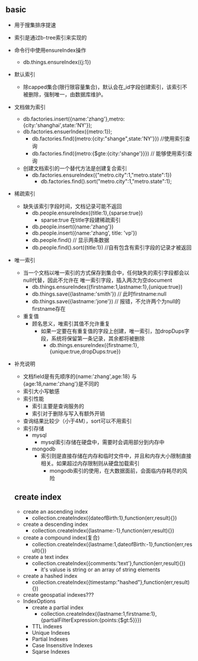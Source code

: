 ## basic ##
+ 用于搜集排序提速
+ 索引是通过b-tree索引来实现的
+ 命令行中使用ensureIndex操作
  + db.things.ensureIndex({j:1})
+ 默认索引
  + 除capped集合(限行限容量集合)，默认会在_id字段创建索引，该索引不被删除，强制唯一，由数据库维护。
+ 文档做为索引
  + db.factories.insert({name:'zhang'},metro:{city:'shanghai',state:'NY'});
  + db.factories.ensuerIndex({metro:1});
    + db.factories.find({metro:{city:"shange",state:'NY'}}) //使用索引查询
    + db.factories.find({metro:{$gte:{city:'shange'}}}) // 能够使用索引查询
  + 创建文档索引的一个替代方法是创建复合索引
    + db.factories.ensureIndex({"metro.city":1,"metro.state":1})
      + db.factories.find().sort("metro.city":1,"metro.state":1);
+ 稀疏索引
  + 缺失该索引字段时间，文档记录可能不返回
    + db.people.ensureIndex({title:1},{sparse:true})
      + sparse:true 在title字段建稀疏索引
    + db.people.insert({name:'zhang'})
    + db.people.insert({name:'zhang', title: 'vp'})
    + db.people.find() // 显示两条数据
    + db.people.find().sort({title:1}) //自有包含有索引字段的记录才被返回
+ 唯一索引
  + 当一个文档以唯一索引的方式保存到集合中，任何缺失的索引字段都会以null代替，因此不允许在
  唯一索引字段，插入两次为空document
    + db.things.ensureIndex({firstname:1,lastname:1},{unique:true})
    + db.things.save({lastname:'smith'}) // 此时firstname:null
    + db.things.save({lastname:'jone'}) // 报错，不允许两个为null的firstname存在
  + 重复值
    + 顾名思义，唯索引其值不允许重复
      + 如果一定要在有重复值的字段上创建，唯一索引，加dropDups字段，系统将保留第一条记录，其余都将被删除
        + db.things.ensureIndex({firstname:1},{unique:true,dropDups:true})
+ 补充说明
  + 文档field是有先顺序的{name:'zhang',age:18} 与 {age:18,name:'zhang'}是不同的
  + 索引大小写敏感
  + 索引性能
    + 索引主要是查询服务的
    + 索引对于删除与写入有额外开销
  + 查询结果比较少（小于4M），sort可以不用索引
  + 索引存储
    + mysql
      + mysql索引存储在硬盘中，需要时会调用部分到内存中
    + mongodb
      + 索引则是直接存储在内存和临时文件中，并且和内存大小限制直接相关。如果超过内存限制则从硬盘加载索引
        + mongodb索引的使用，在大数据面前，会面临内存耗尽的风险

  ## create index ##
  + create an ascending index
    + collection.createIndex({dateofBirth:1},function(err,result){})
  + create a descending index
    + collection.createIndex({lastname:-1},function(err,result){})
  + create a compound index(复合)
    + collection.createIndex({lastname:1,dateofBirth:-1},function(err,result){})
  + create a text index
    + collection.createIndex({comments:'text'},function(err,result){})
      + it's valuse is string or an array of string elements
  + create a hashed index
    + collection.createIndex({timestamp:"hashed"},function(err,result){})
  + create geospatial indexes???
  + IndexOptions
    + create a partial index
      + collection.createIndex({lastname:1,firstname:1},{partialFilterExpression:{points:{$gt:5}}})
    + TTL indexes
    + Unique Indexes
    + Partial Indexes
    + Case Insensitive Indexes
    + Sqarse Indexes